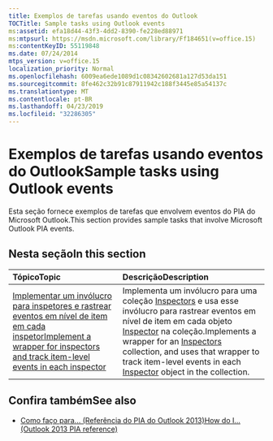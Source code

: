 ```yaml
---
title: Exemplos de tarefas usando eventos do Outlook
TOCTitle: Sample tasks using Outlook events
ms:assetid: efa18d44-43f3-4dd2-8390-fe228ed88971
ms:mtpsurl: https://msdn.microsoft.com/library/Ff184651(v=office.15)
ms:contentKeyID: 55119848
ms.date: 07/24/2014
mtps_version: v=office.15
localization_priority: Normal
ms.openlocfilehash: 6009ea6ede1089d1c08342602681a127d53da151
ms.sourcegitcommit: 8fe462c32b91c87911942c188f3445e85a54137c
ms.translationtype: MT
ms.contentlocale: pt-BR
ms.lasthandoff: 04/23/2019
ms.locfileid: "32286305"
---
```

# <a name="sample-tasks-using-outlook-events"></a><span data-ttu-id="08542-102">Exemplos de tarefas usando eventos do Outlook</span><span class="sxs-lookup"><span data-stu-id="08542-102">Sample tasks using Outlook events</span></span>

<span data-ttu-id="08542-103">Esta seção fornece exemplos de tarefas que envolvem eventos do PIA do Microsoft Outlook.</span><span class="sxs-lookup"><span data-stu-id="08542-103">This section provides sample tasks that involve Microsoft Outlook PIA events.</span></span>

## <a name="in-this-section"></a><span data-ttu-id="08542-104">Nesta seção</span><span class="sxs-lookup"><span data-stu-id="08542-104">In this section</span></span>

|<span data-ttu-id="08542-105">Tópico</span><span class="sxs-lookup"><span data-stu-id="08542-105">Topic</span></span>|<span data-ttu-id="08542-106">Descrição</span><span class="sxs-lookup"><span data-stu-id="08542-106">Description</span></span>|
|:----|:----------|
|[<span data-ttu-id="08542-107">Implementar um invólucro para inspetores e rastrear eventos em nível de item em cada inspetor</span><span class="sxs-lookup"><span data-stu-id="08542-107">Implement a wrapper for inspectors and track item-level events in each inspector</span></span>](how-to-implement-a-wrapper-for-inspectors-and-track-item-level-events-in-each-inspector.md)  |<span data-ttu-id="08542-108">Implementa um invólucro para uma coleção [Inspectors](https://msdn.microsoft.com/library/bb623458\(v=office.15\)) e usa esse invólucro para rastrear eventos em nível de item em cada objeto [Inspector](https://msdn.microsoft.com/library/bb647744\(v=office.15\)) na coleção.</span><span class="sxs-lookup"><span data-stu-id="08542-108">Implements a wrapper for an [Inspectors](https://msdn.microsoft.com/library/bb623458\(v=office.15\)) collection, and uses that wrapper to track item-level events in each [Inspector](https://msdn.microsoft.com/library/bb647744\(v=office.15\)) object in the collection.</span></span>|

## <a name="see-also"></a><span data-ttu-id="08542-109">Confira também</span><span class="sxs-lookup"><span data-stu-id="08542-109">See also</span></span>

- [<span data-ttu-id="08542-110">Como faço para... (Referência do PIA do Outlook 2013)</span><span class="sxs-lookup"><span data-stu-id="08542-110">How do I... (Outlook 2013 PIA reference)</span></span>](how-do-i-outlook-2013-pia-reference.md)

